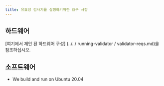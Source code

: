 ```yaml
---
title: 유효성 검사기를 실행하기위한 요구 사항
---
```


## 하드웨어

\[여기에서 제안 된 하드웨어 구성\] (../../ running-validator / validator-reqs.md)을 참조하십시오.

## 소프트웨어

- We build and run on Ubuntu 20.04
